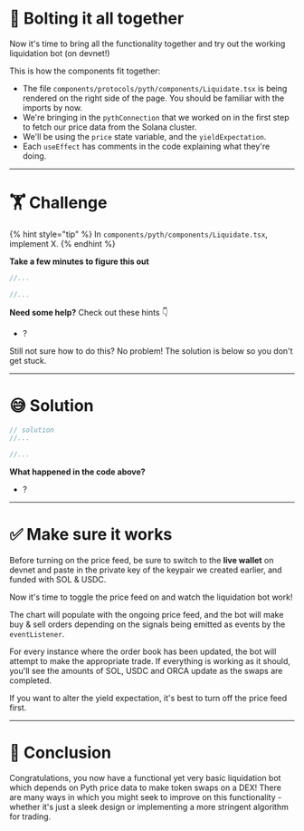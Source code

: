 # 🔩 Bolting it all together

Now it's time to bring all the functionality together and try out the working liquidation bot (on devnet!)

This is how the components fit together:

- The file `components/protocols/pyth/components/Liquidate.tsx` is being rendered on the right side of the page. You should be familiar with the imports by now.
- We're bringing in the `pythConnection` that we worked on in the first step to fetch our price data from the Solana cluster.
- We'll be using the `price` state variable, and the `yieldExpectation`.
- Each `useEffect` has comments in the code explaining what they're doing.

---

# 🏋️ Challenge

{% hint style="tip" %}
In `components/pyth/components/Liquidate.tsx`, implement X.
{% endhint %}

**Take a few minutes to figure this out**

```typescript
//...

//...
```

**Need some help?** Check out these hints 👇

- ?

Still not sure how to do this? No problem! The solution is below so you don't get stuck.

---

# 😅 Solution

```typescript
// solution
//...

//...
```

**What happened in the code above?**

- ?

---

# ✅ Make sure it works

Before turning on the price feed, be sure to switch to the **live wallet** on devnet and paste in the private key of the keypair we created earlier, and funded with SOL & USDC.

Now it's time to toggle the price feed on and watch the liquidation bot work!

The chart will populate with the ongoing price feed, and the bot will make buy & sell orders depending on the signals being emitted as events by the `eventListener`.

For every instance where the order book has been updated, the bot will attempt to make the appropriate trade. If everything is working as it should, you'll see the amounts of SOL, USDC and ORCA update as the swaps are completed.

If you want to alter the yield expectation, it's best to turn off the price feed first.

---

# 🏁 Conclusion

Congratulations, you now have a functional yet very basic liquidation bot which depends on Pyth price data to make token swaps on a DEX! There are many ways in which you might seek to improve on this functionality - whether it's just a sleek design or implementing a more stringent algorithm for trading.
